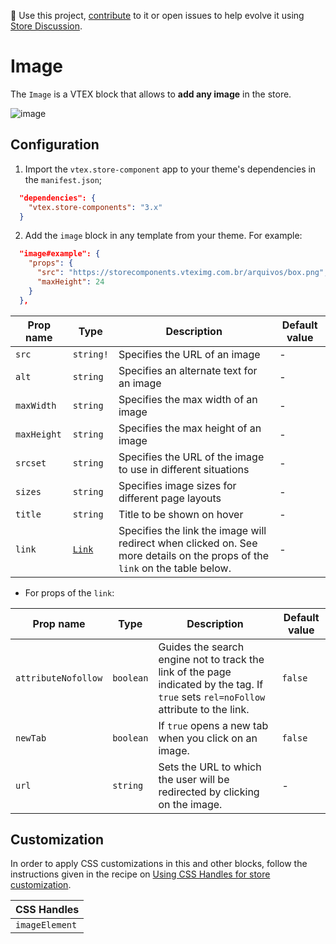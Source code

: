 📢 Use this project, [contribute](https://github.com/vtex-apps/store-components) to it or open issues to help evolve it using [Store Discussion](https://github.com/vtex-apps/store-discussion). 

# Image

The `Image` is a VTEX block that allows to **add any image** in the store. 

![image](https://user-images.githubusercontent.com/284515/70230392-f982e780-1736-11ea-921b-e83208e80620.png)

## Configuration

1. Import the `vtex.store-component` app to your theme's dependencies in the `manifest.json`;

```json
  "dependencies": {
    "vtex.store-components": "3.x"
  }
```

2. Add the `image` block in any template from your theme. For example:

```json
  "image#example": {
    "props": {
      "src": "https://storecomponents.vteximg.com.br/arquivos/box.png",
      "maxHeight": 24
    }
  },
```

| Prop name     | Type       | Description                                                                | Default value | 
| ------------- | ---------- | -------------------------------------------------------------------------- | - |
| `src`         | `string!`  | Specifies the URL of an image                                              | - |
| `alt`         | `string`   | Specifies an alternate text for an image                                   | - |
| `maxWidth`    | `string`   | Specifies the max width of an image                                        | - |
| `maxHeight`   | `string`   | Specifies the max height of an image                                       | - |
| `srcset`      | `string`   | Specifies the URL of the image to use in different situations              | - |
| `sizes`       | `string`   | Specifies image sizes for different page layouts                           | - |
| `title` | `string` | Title to be shown on hover | - |
| `link`        | [`Link`](https://github.com/vtex-apps/native-types/blob/f63aeeb8f6e62f4a9aaec052a8be34973be7389b/pages/contentSchemas.json#L52-L71)| Specifies the link the image will redirect when clicked on. See more details on the props of the `link` on the table below. | - |

- For props of the `link`:

| Prop name     | Type       | Description                                                                | Default value | 
| ------------- | ---------- | -------------------------------------------------------------------------- | - |
| `attributeNofollow`| `boolean`  | Guides the search engine not to track the link of the page indicated by the tag. If `true` sets `rel=noFollow` attribute to the link. |`false` |
| `newTab`| `boolean`| If `true` opens a new tab when you click on an image.   | `false` |
| `url`| `string`   |  Sets the URL to which the user will be redirected by clicking on the image.  | - |

## Customization

In order to apply CSS customizations in this and other blocks, follow the instructions given in the recipe on [Using CSS Handles for store customization](https://vtex.io/docs/recipes/style/using-css-handles-for-store-customization).

| CSS Handles |
| --- |
| `imageElement` |
